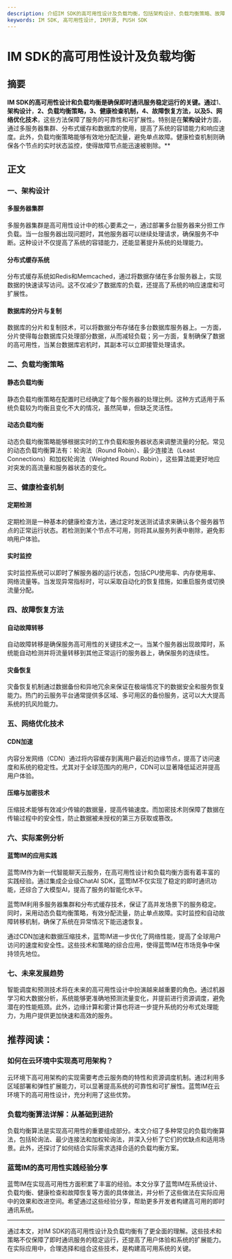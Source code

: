 ```yaml
---
description: 介绍IM SDK的高可用性设计及负载均衡，包括架构设计、负载均衡策略、故障恢复方法和网络优化技术。
keywords: IM SDK, 高可用性设计, IM开源, PUSH SDK
---
```

# IM SDK的高可用性设计及负载均衡

## 摘要

**IM SDK的高可用性设计和负载均衡是确保即时通讯服务稳定运行的关键。通过**1、**架构设计**，**2、**负载均衡策略**，**3、**健康检查机制**，**4、故障恢复方法**，以及**5、网络优化技术**，这些方法保障了服务的可靠性和可扩展性。特别是在**架构设计**方面，通过多服务器集群、分布式缓存和数据库的使用，提高了系统的容错能力和响应速度。此外，负载均衡策略能够有效地分配流量，避免单点故障。健康检查机制则确保各个节点的实时状态监控，使得故障节点能迅速被剔除。**

## 正文

### 一、架构设计

#### 多服务器集群

多服务器集群是高可用性设计中的核心要素之一，通过部署多台服务器来分担工作负载。当一台服务器出现问题时，其他服务器可以继续处理请求，确保服务不中断。这种设计不仅提高了系统的容错能力，还能显著提升系统的处理能力。

#### 分布式缓存系统

分布式缓存系统如Redis和Memcached，通过将数据存储在多台服务器上，实现数据的快速读写访问。这不仅减少了数据库的负载，还提高了系统的响应速度和可扩展性。

#### 数据库的分片与复制

数据库的分片和复制技术，可以将数据分布存储在多台数据库服务器上。一方面，分片使得每台数据库只处理部分数据，从而减轻负载；另一方面，复制确保了数据的高可用性，当某台数据库宕机时，其副本可以立即接管处理请求。

### 二、负载均衡策略

#### 静态负载均衡

静态负载均衡策略在配置时已经确定了每个服务器的处理比例。这种方式适用于系统负载较为均衡且变化不大的情况，虽然简单，但缺乏灵活性。

#### 动态负载均衡

动态负载均衡策略能够根据实时的工作负载和服务器状态来调整流量的分配。常见的动态负载均衡算法有：轮询法（Round Robin）、最少连接法（Least Connections）和加权轮询法（Weighted Round Robin），这些算法能更好地应对突发的高流量和服务器状态的变化。

### 三、健康检查机制

#### 定期检测

定期检测是一种基本的健康检查方法，通过定时发送测试请求来确认各个服务器节点的正常运行状态。若检测到某个节点不可用，则将其从服务列表中剔除，避免影响用户体验。

#### 实时监控

实时监控系统可以即时了解服务器的运行状态，包括CPU使用率、内存使用率、网络流量等。当发现异常指标时，可以采取自动化的恢复措施，如重启服务或切换流量分配。

### 四、故障恢复方法

#### 自动故障转移

自动故障转移是确保服务高可用性的关键技术之一。当某个服务器出现故障时，系统能自动检测并将流量转移到其他正常运行的服务器上，确保服务的连续性。

#### 灾备恢复

灾备恢复机制通过数据备份和异地冗余来保证在极端情况下的数据安全和服务恢复能力。热门的云服务平台通常提供多区域、多可用区的备份服务，这可以大大提高系统的抗风险能力。

### 五、网络优化技术

#### CDN加速

内容分发网络（CDN）通过将内容缓存到离用户最近的边缘节点，提高了访问速度和系统的稳定性。尤其对于全球范围内的用户，CDN可以显著降低延迟并提高用户体验。

#### 压缩与加密技术

压缩技术能够有效减少传输的数据量，提高传输速度。而加密技术则保障了数据在传输过程中的安全性，防止数据被未授权的第三方获取或篡改。

### 六、实际案例分析

#### 蓝莺IM的应用实践

蓝莺IM作为新一代智能聊天云服务，在高可用性设计和负载均衡方面有着丰富的实践经验。通过集成企业级ChatAI SDK，蓝莺IM不仅实现了稳定的即时通讯功能，还综合了大模型AI，提高了服务的智能化水平。

蓝莺IM利用多服务器集群和分布式缓存技术，保证了高并发场景下的服务稳定。同时，采用动态负载均衡策略，有效分配流量，防止单点故障。实时监控和自动故障转移机制，确保了系统在异常情况下能迅速恢复。

通过CDN加速和数据压缩技术，蓝莺IM进一步优化了网络性能，提高了全球用户访问的速度和安全性。这些技术和策略的综合应用，使得蓝莺IM在市场竞争中保持领先地位。

### 七、未来发展趋势

智能调度和预测技术将在未来的高可用性设计中扮演越来越重要的角色。通过机器学习和大数据分析，系统能够更准确地预测流量变化，并提前进行资源调度，避免潜在的性能瓶颈。此外，边缘计算和雾计算也将进一步提升系统的分布式处理能力，为用户提供更加快速和高效的服务。

## 推荐阅读：

### **如何在云环境中实现高可用架构？**
云环境下高可用架构的实现需要考虑云服务商的特性和资源调度机制。通过利用多区域部署和弹性扩展能力，可以显著提高系统的可靠性和可扩展性。蓝莺IM在云环境下的高可用性设计，充分利用了这些优势。

### **负载均衡算法详解：从基础到进阶**
负载均衡算法是实现高可用性的重要组成部分。本文介绍了多种常见的负载均衡算法，包括轮询法、最少连接法和加权轮询法，并深入分析了它们的优缺点和适用场景。此外，还探讨了如何结合实际需求选择合适的负载均衡方案。

### **蓝莺IM的高可用性实践经验分享**
蓝莺IM在实现高可用性方面积累了丰富的经验。本文分享了蓝莺IM在系统设计、负载均衡、健康检查和故障恢复等方面的具体做法，并分析了这些做法在实际应用中的效果和改进空间。希望通过这些经验分享，帮助更多开发者构建高可用的即时通讯系统。

---

通过本文，对IM SDK的高可用性设计及负载均衡有了更全面的理解。这些技术和策略不仅保障了即时通讯服务的稳定运行，还提高了用户体验和系统的扩展能力。在实际应用中，合理选择和组合这些技术，是构建高可用系统的关键。